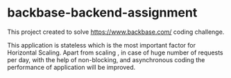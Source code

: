 # backbase-backend-assignment

This project created to solve https://www.backbase.com/ coding challenge.

This application is stateless which is the most important factor for Horizontal Scaling. Apart from scaling , in case of
huge number of requests per day, with the help of non-blocking, and asynchronous coding the performance of application
will be improved.